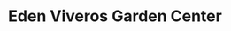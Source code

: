 ---
title: "Eden Viveros Garden Center"
url: /mexicali/eden-viveros-garden-center/
shop: Garten-Center
---